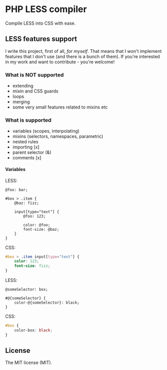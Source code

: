 # PHP LESS compiler

Compile LESS into CSS with ease.

## LESS features support

I write this project, first of all, *for myself*.
That means that I won't implement features that I don't use (and there is a bunch of them).
If you're interested in my work and want to contribute - you're welcome!

### What is NOT supported

- extending
- mixin and CSS guards
- loops
- merging
- some very small features related to mixins etc

### What is supported

- variables (scopes, interpolating)
- mixins (selectors, namespaces, parametric)
- nested rules
- importing [x]
- parent selector (&)
- comments [x]

#### Variables

LESS:

```less
@foo: bar;

#box > .item {
    @baz: fizz;

    input[type="text"] {
        @foo: 123;

        color: @foo;
        font-size: @baz;
    }
}
```

CSS:

```css
#box > .item input[type="text"] {
    color: 123;
    font-size: fizz;
}
```

LESS:

```less
@someSelector: box;

#@{someSelector} {
    color-@{someSelector}: black;
}
```

CSS:

```css
#box {
    color-box: black;
}
```

## License

The MIT license (MIT).
